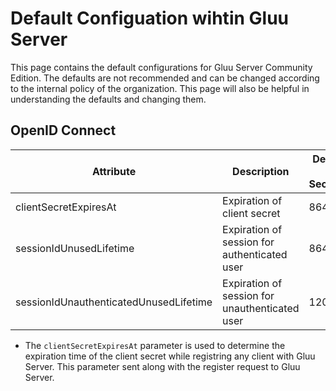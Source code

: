# Default Configuation wihtin Gluu Server
This page contains the default configurations for Gluu Server Community Edition. The defaults are not recommended and can be changed according to the internal policy of the organization. This page will also be helpful in understanding the defaults and changing them.

## OpenID Connect

|Attribute|Description|Default in Seconds|
|---------|-----------|-------|
|clientSecretExpiresAt |Expiration of client secret|86400|
|sessionIdUnusedLifetime|Expiration of session for authenticated user|86400|
|sessionIdUnauthenticatedUnusedLifetime|Expiration of session for unauthenticated user|120|

* The `clientSecretExpiresAt` parameter is used to determine the expiration time of the client secret while registring any client with Gluu Server. This parameter sent along with the register request to Gluu Server.
